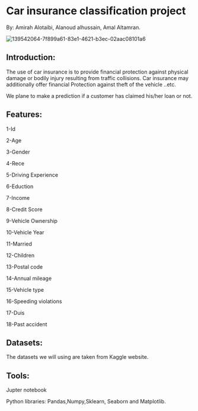 # Car insurance classification project
By: Amirah Alotaibi, Alanoud alhussain, Amal Altamran.

![139542064-7f899a61-83e1-4621-b3ec-02aac08101a6](https://user-images.githubusercontent.com/90132938/140644880-ea9acb31-0195-476f-b794-0e494364a1b6.jpeg)

## Introduction:
The use of car insurance is to provide financial protection against physical damage or bodily injury resulting from traffic collisions. Car insurance may additionally offer financial Protection against theft of the vehicle ..etc.

We plane to make a prediction if a customer has claimed his/her loan or not.

## Features:

1-Id

2-Age

3-Gender

4-Rece

5-Driving Experience

6-Eduction

7-Income

8-Credit Score

9-Vehicle Ownership

10-Vehicle Year

11-Married

12-Children

13-Postal code

14-Annual mileage

15-Vehicle type

16-Speeding violations

17-Duis

18-Past accident

## Datasets:

The datasets we will using are taken from Kaggle website.

## Tools:

Jupter notebook

Python libraries: Pandas,Numpy,Sklearn, Seaborn and Matplotlib.
